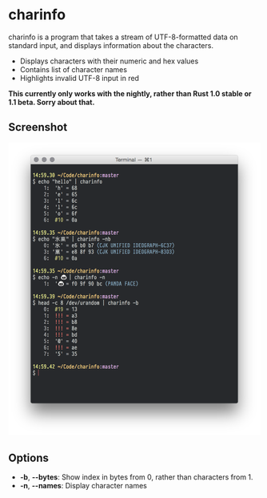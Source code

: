 # charinfo

charinfo is a program that takes a stream of UTF-8-formatted data on standard input, and displays information about the characters.

- Displays characters with their numeric and hex values
- Contains list of character names
- Highlights invalid UTF-8 input in red

**This currently only works with the nightly, rather than Rust 1.0 stable or 1.1 beta. Sorry about that.**


## Screenshot

![Screenshot of charinfo](screenshot.png)


## Options

- **-b**, **--bytes**: Show index in bytes from 0, rather than characters from 1.
- **-n**, **--names**: Display character names
